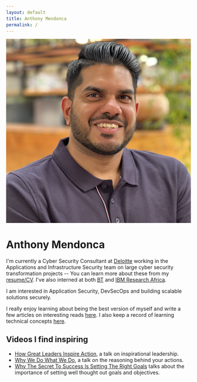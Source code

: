 ```yaml
---
layout: default
title: Anthony Mendonca
permalink: /
---
```


<img class="right" src="/images/profile-pic.jpg" alt="Anthony in Nairobi" title="Anthony in sunny Nairobi" />


# Anthony Mendonca

I'm currently a Cyber Security Consultant at [Deloitte](https://www2.deloitte.com/uk/en/explore/home.html) working in the Applications and Infrastructure Security team on large cyber security transformation projects -- You can learn more about these from my [resume/CV](/cv/). I've also interned at both [BT](https://www.bt.com/) and [IBM Research Africa](https://research.ibm.com/labs/africa/).

I am interested in Application Security, DevSecOps and building scalable solutions securely.

I really enjoy learning about being the best version of myself and write a few articles on interesting reads [here](/non-tech-learning/). I also keep a record of learning technical concepts [here](/tech-learning/).


## Videos I find inspiring

* [How Great Leaders Inspire Action](https://www.ted.com/talks/simon_sinek_how_great_leaders_inspire_action?language=en), a talk on inspirational leadership.
* [Why We Do What We Do](https://www.ted.com/talks/tony_robbins_why_we_do_what_we_do), a talk on the reasoning behind your actions.
* [Why The Secret To Success Is Setting The Right Goals](https://www.ted.com/talks/john_doerr_why_the_secret_to_success_is_setting_the_right_goals) talks about the importance of setting well thought out goals and objectives.
